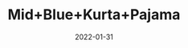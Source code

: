 ---
title: 'Mid+Blue+Kurta+Pajama'
date: '2022-01-31' 
metatag: '' 
inventory: '4.0' 
draft: false 
# meta description 
shortDescripton: 'AKB-2000+Mid+Blue+Kurta+Pajama'
description: 'Boys'
longdescription: '%3cp%3e%3cb%3eAKB-2000%3c%2fb%3e+Mid+Blue+Kurta+Pajama%3c%2fp%3e%3cul%3e%3cli+style%3d%22margin-left%3a+0.25in%3b+line-height%3a+1.8%3b+background-image%3a+initial%3b+background-position%3a+initial%3b+background-size%3a+initial%3b+background-repeat%3a+initial%3b+background-attachment%3a+initial%3b+background-origin%3a+initial%3b+background-clip%3a+initial%3b%22%3e%3cspan+style%3d%22font-size%3a+10.5pt%3b+font-family%3a+Montserrat%3b%22%3eFabric%3a+Premium+Soft+Chambray%3co%3ap%3e%3c%2fo%3ap%3e%3c%2fspan%3e%3c%2fli%3e%3cli+style%3d%22margin-left%3a+0.25in%3b+line-height%3a+normal%3b+background-image%3a+initial%3b+background-position%3a+initial%3b+background-size%3a+initial%3b+background-repeat%3a+initial%3b+background-attachment%3a+initial%3b+background-origin%3a+initial%3b+background-clip%3a+initial%3b%22%3e%3cspan+style%3d%22font-size%3a+10.5pt%3b+font-family%3a+Montserrat%3b%22%3ePlacket+Inner+Contrast%3co%3ap%3e%3c%2fo%3ap%3e%3c%2fspan%3e%3c%2fli%3e%3cli+style%3d%22margin-left%3a+0.25in%3b+line-height%3a+normal%3b+background-image%3a+initial%3b+background-position%3a+initial%3b+background-size%3a+initial%3b+background-repeat%3a+initial%3b+background-attachment%3a+initial%3b+background-origin%3a+initial%3b+background-clip%3a+initial%3b%22%3e%3cspan+style%3d%22font-size%3a+10.5pt%3b+font-family%3a+Montserrat%3b%22%3eUnique+Capsule+Metal+Buttons%3c%2fspan%3e%3c%2fli%3e%3cli+style%3d%22margin-left%3a+0.25in%3b+line-height%3a+normal%3b+background-image%3a+initial%3b+background-position%3a+initial%3b+background-size%3a+initial%3b+background-repeat%3a+initial%3b+background-attachment%3a+initial%3b+background-origin%3a+initial%3b+background-clip%3a+initial%3b%22%3e%3cspan+style%3d%22font-size%3a+10.5pt%3b+font-family%3a+Montserrat%3b%22%3eFront%3a+Unique+Metal+Design%3c%2fspan%3e%3c%2fli%3e%3cli+style%3d%22margin-left%3a+0.25in%3b+line-height%3a+normal%3b+background-image%3a+initial%3b+background-position%3a+initial%3b+background-size%3a+initial%3b+background-repeat%3a+initial%3b+background-attachment%3a+initial%3b+background-origin%3a+initial%3b+background-clip%3a+initial%3b%22%3eBottom%3a+Aligarh+Pajama%3c%2fli%3e%3c%2ful%3e'
featured: True
# product Price
price: '2991.0'
# Product Short Description
shortDescription: 'AKB-2000+Mid+Blue+Kurta+Pajama'
productID: '7A70F201-6762-EC11-995F-005056B3A416'
type: 'products'
category: 'Boys' 
thumnailproduct: 'https://alkhait.eralive.net/images/products/7A70F201-6762-EC11-995F-005056B3A4161.png' 
images:
  - image: 'images/products/7A70F201-6762-EC11-995F-005056B3A4161.png'  
  - image: 'images/products/7A70F201-6762-EC11-995F-005056B3A4162.png'  
  - image: 'images/products/7A70F201-6762-EC11-995F-005056B3A4163.png'  
Variants:
  - variant:
      ProductVariantID: '9270F201-6762-EC11-995F-005056B3A416'  
      Size: '22'  
      RetailPrice: '2991'  
  - variant:
      ProductVariantID: 'AA70F201-6762-EC11-995F-005056B3A416'  
      Size: '24'  
      RetailPrice: '2991'  
  - variant:
      ProductVariantID: 'C270F201-6762-EC11-995F-005056B3A416'  
      Size: '26'  
      RetailPrice: '2991'  
  - variant:
      ProductVariantID: 'DA70F201-6762-EC11-995F-005056B3A416'  
      Size: '28'  
      RetailPrice: '2991'  
  - variant:
      ProductVariantID: 'F270F201-6762-EC11-995F-005056B3A416'  
      Size: '30'  
      RetailPrice: '2991'  
---